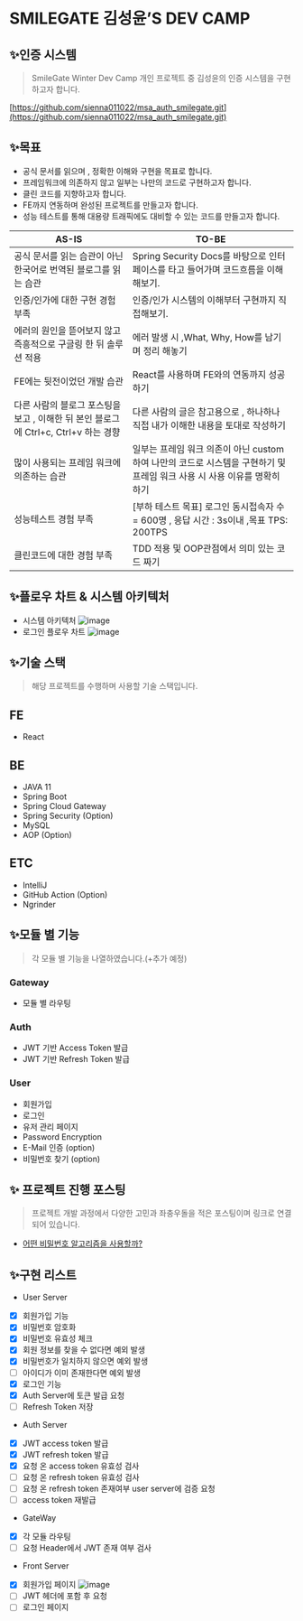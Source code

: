 # SMILEGATE 김성윤’S DEV CAMP

## ✨인증 시스템

> SmileGate Winter Dev Camp 개인 프로젝트 중 김성윤의 인증 시스템을 구현하고자 합니다.
> 

[https://github.com/sienna011022/msa_auth_smilegate.git](https://github.com/sienna011022/msa_auth_smilegate.git)

## ✨목표

- 공식 문서를 읽으며 , 정확한 이해와 구현을 목표로 합니다.
- 프레임워크에 의존하지 않고 일부는 나만의 코드로 구현하고자 합니다.
- 클린 코드를 지향하고자 합니다.
- FE까지 연동하며 완성된 프로젝트를 만들고자 합니다.
- 성능 테스트를 통해 대용량 트래픽에도 대비할 수 있는 코드를 만들고자 합니다.

| AS-IS | TO-BE                                                                    |
| --- |--------------------------------------------------------------------------|
| 공식 문서를 읽는 습관이 아닌 한국어로 번역된 블로그를 읽는 습관 | Spring Security Docs를 바탕으로 인터페이스를 타고 들어가며 코드흐름을 이해해보기.                   |
| 인증/인가에 대한 구현 경험 부족 | 인증/인가 시스템의 이해부터 구현까지 직접해보기.                                              |
| 에러의 원인을 뜯어보지 않고 즉흥적으로 구글링 한 뒤 솔루션 적용 | 에러 발생 시 ,What, Why, How를 남기며 정리 해놓기                                      |
| FE에는 뒷전이었던 개발 습관 | React를 사용하며 FE와의 연동까지 성공하기                                               |
| 다른 사람의 블로그 포스팅을 보고 , 이해한 뒤 본인 블로그에 Ctrl+c, Ctrl+v 하는 경향 | 다른 사람의 글은 참고용으로 , 하나하나 직접 내가 이해한 내용을 토대로 작성하기                            |
| 많이 사용되는 프레임 워크에 의존하는 습관 | 일부는 프레임 워크 의존이 아닌 custom하여 나만의 코드로 시스템을 구현하기 및 프레임 워크 사용 시 사용 이유를 명확히 하기 |
| 성능테스트 경험 부족 | [부하 테스트 목표] 로그인 동시접속자 수 = 600명 , 응답 시간  : 3s이내 ,목표 TPS: 200TPS           |
| 클린코드에 대한 경험 부족 | TDD 적용 및 OOP관점에서 의미 있는 코드 짜기                                             |


## ✨플로우 차트 & 시스템 아키텍처
* 시스템 아키텍처
![image](https://user-images.githubusercontent.com/90383376/207228855-190cd352-62d0-4847-8cdd-f71e6dcd059a.png)
* 로그인 플로우 차트
![image](https://user-images.githubusercontent.com/90383376/207228872-4cae3609-9381-4e72-9578-6d4b9286dd7c.png)


## ✨기술 스택

> 해당 프로젝트를 수행하며 사용할 기술 스택입니다.
> 

## FE

- React

## BE

- JAVA 11
- Spring Boot
- Spring Cloud Gateway
- Spring Security (Option)
- MySQL
- AOP (Option)

## ETC

- IntelliJ
- GitHub Action (Option)
- Ngrinder

## ✨모듈 별 기능

> 각 모듈 별 기능을 나열하였습니다.(+추가 예정)
> 

### Gateway

- 모듈 별 라우팅

### Auth

- JWT 기반  Access Token 발급
- JWT 기반 Refresh Token 발급

### User

- 회원가입
- 로그인
- 유저 관리 페이지
- Password Encryption
- E-Mail 인증 (option)
- 비밀번호 찾기 (option)

## ✨ 프로젝트 진행 포스팅

> 프로젝트 개발 과정에서 다양한 고민과 좌충우돌을 적은 포스팅이며 링크로 연결되어 있습니다.
- [어떤 비밀번호 알고리즘을 사용할까?](https://sienna1022.tistory.com/entry/%EC%96%B4%EB%96%A4-%EB%B9%84%EB%B0%80%EB%B2%88%ED%98%B8-%EC%95%8C%EA%B3%A0%EB%A6%AC%EC%A6%98%EC%9D%84-%EC%8D%A8%EC%95%BC-%ED%95%A0%EA%B9%8C)

## ✨구현 리스트

* User Server
- [X] 회원가입 기능
- [X] 비밀번호 암호화
- [X] 비밀번호 유효성 체크
- [X] 회원 정보를 찾을 수 없다면 예외 발생
- [X] 비밀번호가 일치하지 않으면 예외 발생
- [ ] 아이디가 이미 존재한다면 예외 발생
- [X] 로그인 기능
- [X] Auth Server에 토큰 발급 요청
- [ ] Refresh Token 저장

* Auth Server
- [X] JWT access token 발급
- [X] JWT refresh token 발급
- [X] 요청 온 access token 유효성 검사
- [ ] 요청 온 refresh token 유효성 검사
- [ ] 요청 온 refresh token 존재여부 user server에 검증 요청
- [ ] access token 재발급

* GateWay
- [X] 각 모듈 라우팅
- [ ] 요청 Header에서 JWT 존재 여부 검사

* Front Server
- [X] 회원가입 페이지
![image](https://user-images.githubusercontent.com/90383376/206737250-a655a078-fcad-4798-9198-d5941219e568.png)
- [ ] JWT 헤더에 포함 후 요청
- [ ] 로그인 페이지
